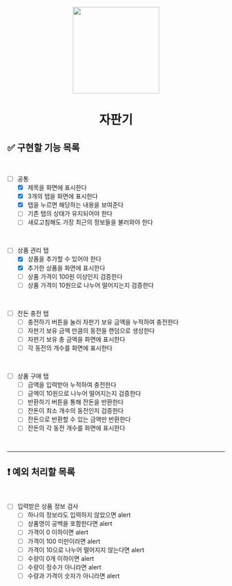 <p align="middle" >
  <img width="200px;" src="https://github.com/woowacourse/javascript-vendingmachine-precourse/blob/main/images/beverage_icon.png?raw=true"/>
</p>
<h1 align="middle">자판기</h1>

## ✅ 구현할 기능 목록

<br>

- [ ] 공통
  - [x] 제목을 화면에 표시한다
  - [x] 3개의 탭을 화면에 표시한다
  - [x] 탭을 누르면 해당하는 내용을 보여준다
  - [ ] 기존 탭의 상태가 유지되어야 한다
  - [ ] 새로고침해도 가장 최근의 정보들을 불러와야 한다

<br>

- [ ] 상품 관리 탭
  - [x] 상품을 추가할 수 있어야 한다
  - [x] 추가한 상품을 화면에 표시한다
  - [ ] 상품 가격이 100원 이상인지 검증한다
  - [ ] 상품 가격이 10원으로 나누어 떨어지는지 검증한다

<br>

- [ ] 잔돈 충전 탭
  - [ ] 충전하기 버튼을 눌러 자판기 보유 금액을 누적하여 충전한다
  - [ ] 자판기 보유 금액 만큼의 동전을 랜덤으로 생성한다
  - [ ] 자판기 보유 총 금액을 화면에 표시한다
  - [ ] 각 동전의 개수를 화면에 표시한다

<br>

- [ ] 상품 구매 탭
  - [ ] 금액을 입력받아 누적하여 충전한다
  - [ ] 금액이 10원으로 나누어 떨어지는지 검증한다
  - [ ] 반환하기 버튼을 통해 잔돈을 반환한다
  - [ ] 잔돈이 최소 개수의 동전인지 검증한다
  - [ ] 잔돈으로 반환할 수 있는 금액만 반환한다
  - [ ] 잔돈의 각 동전 개수를 화면에 표시한다

<br>

--- 
## ❗️ 예외 처리할 목록

<br>

- [ ] 입력받은 상품 정보 검사
  - [ ] 하나의 정보라도 입력하지 않았으면 alert
  - [ ] 상품명이 공백을 포함한다면 alert
  - [ ] 가격이 0 이하이면 alert
  - [ ] 가격이 100 미만이라면 alert
  - [ ] 가격이 10으로 나누어 떨어지지 않는다면 alert
  - [ ] 수량이 0개 이하이면 alert
  - [ ] 수량이 정수가 아니라면 alert
  - [ ] 수량과 가격이 숫자가 아니라면 alert